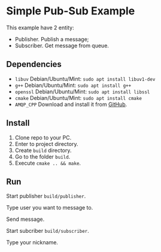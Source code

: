 # Simple Pub-Sub Example
This example have 2 entity:  
* Publisher. Publish a message;  
* Subscriber. Get message from queue.

## Dependencies
* `libuv`
Debian/Ubuntu/Mint: `sudo apt install libuv1-dev`
* `g++`
Debian/Ubuntu/Mint: `sudo apt install g++`
* `openssl`
Debian/Ubuntu/Mint: `sudo apt install libssl`
* `cmake`
Debian/Ubuntu/Mint: `sudo apt install cmake`
* `AMQP_CPP`
Download and install it from [GitHub](https://github.com/CopernicaMarketingSoftware/AMQP-CPP).

## Install
1) Clone repo to your PC.
2) Enter to project directory.
3) Create `build` directory.
4) Go to the folder `build`.
5) Execute `cmake .. && make`.

## Run
Start publisher `build/publisher`.

Type user you want to message to.

Send message.

Start subcriber `build/subscriber`.

Type your nickname.
